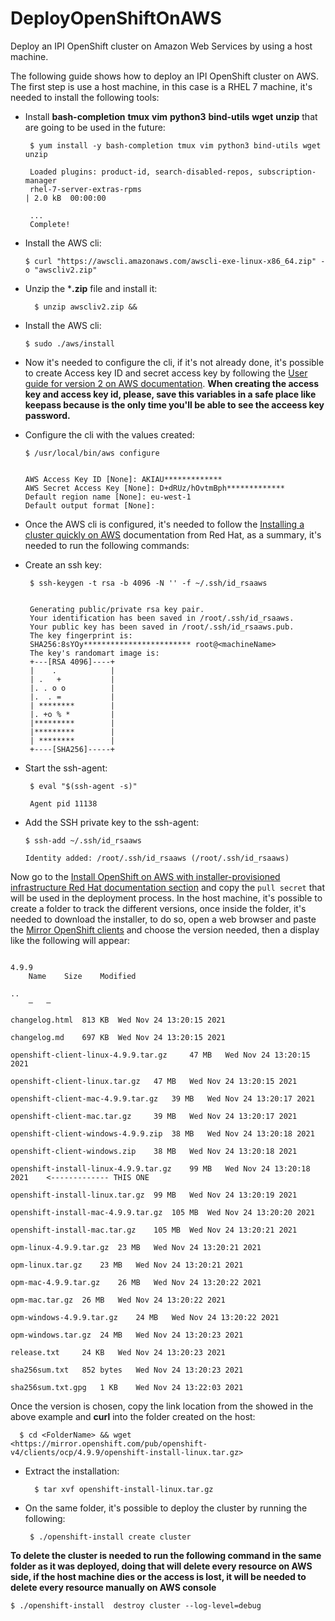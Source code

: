 # DeployOpenShiftOnAWS
Deploy an IPI OpenShift cluster on Amazon Web Services by using a host machine.

The following guide shows how to deploy an IPI OpenShift cluster on AWS. The first step is use a host machine, in this case is a RHEL 7 machine, it's needed to install the following tools:

- Install **bash-completion** **tmux** **vim** **python3** **bind-utils** **wget** **unzip** that are going to be used in the future:
  ~~~
   $ yum install -y bash-completion tmux vim python3 bind-utils wget unzip
   
   Loaded plugins: product-id, search-disabled-repos, subscription-manager
   rhel-7-server-extras-rpms                                                                                                                                                                   | 2.0 kB  00:00:00  
   
   ...
   Complete!
  ~~~
  
- Install the AWS cli:
  ~~~
  $ curl "https://awscli.amazonaws.com/awscli-exe-linux-x86_64.zip" -o "awscliv2.zip"
  ~~~
  
- Unzip the ***.zip** file and install it:

  ~~~
    $ unzip awscliv2.zip && 
  ~~~
  
- Install the AWS cli:
   ~~~
  $ sudo ./aws/install
   ~~~

- Now it's needed to configure the cli, if it's not already done, it's possible to create Access key ID and secret access key by following the [User guide for version 2 on AWS documentation](https://docs.aws.amazon.com/cli/latest/userguide/cli-configure-quickstart.html#cli-configure-quickstart-creds). **When creating the access key and access key id, please, save this variables in a safe place like keepass because is the only time you'll be able to see the acceess key password.**

- Configure the cli with the values created:
  ~~~
  $ /usr/local/bin/aws configure 
  
  
  AWS Access Key ID [None]: AKIAU*************
  AWS Secret Access Key [None]: D+dRUz/hOvtmBph*************
  Default region name [None]: eu-west-1
  Default output format [None]: 

  ~~~
  
- Once the AWS cli is configured, it's needed to follow the [Installing a cluster quickly on AWS](https://docs.openshift.com/container-platform/4.9/installing/installing_aws/installing-aws-default.html) documentation from Red Hat, as a summary, it's needed to run the following commands:

- Create an ssh key:
  ~~~
   $ ssh-keygen -t rsa -b 4096 -N '' -f ~/.ssh/id_rsaaws
   
   
   Generating public/private rsa key pair.
   Your identification has been saved in /root/.ssh/id_rsaaws.
   Your public key has been saved in /root/.ssh/id_rsaaws.pub.
   The key fingerprint is:
   SHA256:8sYOy************************ root@<machineName>
   The key's randomart image is:
   +---[RSA 4096]----+
   |    .            |
   | .   +           |
   |. . o o          |
   |.  . =           |
   | ********        |
   |. +o % *         |
   |*********        |
   |*********        |
   | ********        |
   +----[SHA256]-----+

  ~~~
  
- Start the ssh-agent:
  ~~~
   $ eval "$(ssh-agent -s)"
   
   Agent pid 11138

  ~~~
  
- Add the SSH private key to the ssh-agent:

  ~~~
  $ ssh-add ~/.ssh/id_rsaaws
  
  Identity added: /root/.ssh/id_rsaaws (/root/.ssh/id_rsaaws)
  ~~~
  
 Now go to the [ Install OpenShift on AWS with installer-provisioned infrastructure Red Hat documentation section](https://console.redhat.com/openshift/install/aws/installer-provisioned) and copy the `pull secret` that will be used in the deployment process. In the host machine, it's possible to create a folder to track the different versions, once inside the folder, it's needed to download the installer, to do so, open a web browser and paste the [Mirror OpenShift clients](https://mirror.openshift.com/pub/openshift-v4/clients/ocp/) and choose the version needed, then a display like the following will appear:

~~~

4.9.9
	Name 	Size 	Modified 	
	
..
	— 	— 	
	
changelog.html 	813 KB 	Wed Nov 24 13:20:15 2021 	
	
changelog.md 	697 KB 	Wed Nov 24 13:20:15 2021 	
	
openshift-client-linux-4.9.9.tar.gz 	47 MB 	Wed Nov 24 13:20:15 2021 	
	
openshift-client-linux.tar.gz 	47 MB 	Wed Nov 24 13:20:15 2021 	
	
openshift-client-mac-4.9.9.tar.gz 	39 MB 	Wed Nov 24 13:20:17 2021 	
	
openshift-client-mac.tar.gz 	39 MB 	Wed Nov 24 13:20:17 2021 	
	
openshift-client-windows-4.9.9.zip 	38 MB 	Wed Nov 24 13:20:18 2021 	
	
openshift-client-windows.zip 	38 MB 	Wed Nov 24 13:20:18 2021 	
	
openshift-install-linux-4.9.9.tar.gz 	99 MB 	Wed Nov 24 13:20:18 2021 	<------------- THIS ONE
	
openshift-install-linux.tar.gz 	99 MB 	Wed Nov 24 13:20:19 2021 	
	
openshift-install-mac-4.9.9.tar.gz 	105 MB 	Wed Nov 24 13:20:20 2021 	
	
openshift-install-mac.tar.gz 	105 MB 	Wed Nov 24 13:20:21 2021 	
	
opm-linux-4.9.9.tar.gz 	23 MB 	Wed Nov 24 13:20:21 2021 	
	
opm-linux.tar.gz 	23 MB 	Wed Nov 24 13:20:21 2021 	
	
opm-mac-4.9.9.tar.gz 	26 MB 	Wed Nov 24 13:20:22 2021 	
	
opm-mac.tar.gz 	26 MB 	Wed Nov 24 13:20:22 2021 	
	
opm-windows-4.9.9.tar.gz 	24 MB 	Wed Nov 24 13:20:22 2021 	
	
opm-windows.tar.gz 	24 MB 	Wed Nov 24 13:20:23 2021 	
	
release.txt 	24 KB 	Wed Nov 24 13:20:23 2021 	
	
sha256sum.txt 	852 bytes 	Wed Nov 24 13:20:23 2021 	
	
sha256sum.txt.gpg 	1 KB 	Wed Nov 24 13:22:03 2021 	
~~~

Once the version is chosen, copy the link location from the <THIS ONE> showed in the above example and **curl** into the folder created on the host:
  
~~~
  $ cd <FolderName> && wget <https://mirror.openshift.com/pub/openshift-v4/clients/ocp/4.9.9/openshift-install-linux.tar.gz>
~~~
  
- Extract the installation:
  
  ~~~
    $ tar xvf openshift-install-linux.tar.gz
  ~~~
  
- On the same folder, it's possible to deploy the cluster by running the following:
  
  ~~~
   $ ./openshift-install create cluster
  ~~~
  
  
 **To delete the cluster is needed to run the following command in the same folder as it was deployed, doing that will delete every resource on AWS side, if the host machine dies or the access is lost, it will be needed to delete every resource manually on AWS console**
  
  ~~~
  $ ./openshift-install  destroy cluster --log-level=debug
  ~~~
